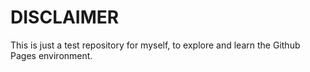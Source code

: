 # DISCLAIMER
This is just a test repository for myself, to explore and learn the Github Pages environment.
